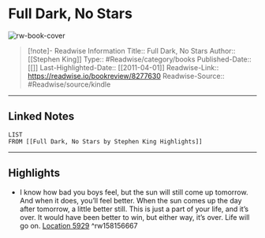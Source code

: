 # Full Dark, No Stars

![rw-book-cover](https://images-na.ssl-images-amazon.com/images/I/61EgP0ppMyL._SL200_.jpg)
<br>
>[!note]- Readwise Information
>Title:: Full Dark, No Stars
>Author:: [[Stephen King]]
>Type:: #Readwise/category/books
>Published-Date:: [[]]
>Last-Highlighted-Date:: [[2011-04-01]]
>Readwise-Link:: https://readwise.io/bookreview/8277630
>Readwise-Source:: #Readwise/source/kindle
--- 

## Linked Notes
```dataview
LIST
FROM [[Full Dark, No Stars by Stephen King Highlights]]
```

---

## Highlights
- I know how bad you boys feel, but the sun will still come up tomorrow. And when it does, you’ll feel better. When the sun comes up the day after tomorrow, a little better still. This is just a part of your life, and it’s over. It would have been better to win, but either way, it’s over. Life will go on. [Location 5929](https://readwise.io/open/158156667) ^rw158156667
